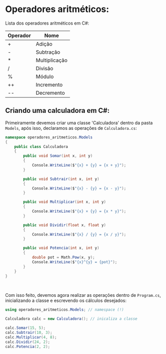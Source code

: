 # Operadores aritméticos:

Lista dos operadores aritméticos em C#:

| Operador | Nome | 
|----------|------|
| + | Adição |
| - | Subtração |
| * | Multiplicação |
| / | Divisão |
| % | Módulo
| ++ | Incremento |
| -- | Decremento |

## Criando uma calculadora em C#:

Primeiramente devemos criar uma classe 'Calculadora' dentro da pasta `Models`, após isso, declaramos as operações de `Calculadora.cs`:

```cs
namespace operadores_aritmeticos.Models
{
    public class Calculadora
    {
        public void Somar(int x, int y)
        {
            Console.WriteLine($"{x} + {y} = {x + y}");
        }

        public void Subtrair(int x, int y)
        {
            Console.WriteLine($"{x} - {y} = {x - y}");
        }

        public void Multiplicar(int x, int y)
        {
            Console.WriteLine($"{x} × {y} = {x * y}");
        }

        public void Dividir(float x, float y)
        {
            Console.WriteLine($"{x} / {y} = {x / y}");
        }

        public void Potencia(int x, int y)
        {
            double pot = Math.Pow(x, y);
            Console.WriteLine($"{x}^{y} = {pot}");
        }
    }
}
```

<Br>

Com isso feito, devemos agora realizar as operações dentro de `Program.cs`, inicializando a classe e escrevendo os cálculos desejados:

```cs
using operadores_aritmeticos.Models; // namespace (!)

Calculadora calc = new Calculadora(); // inicaliza a classe

calc.Somar(15, 5);
calc.Subtrair(10, 3);
calc.Multiplicar(4, 8);
calc.Dividir(24, 2);
calc.Potencia(2, 2);
```